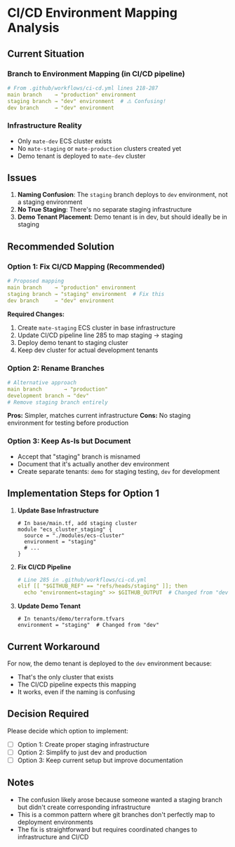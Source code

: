 # CI/CD Environment Mapping Analysis

## Current Situation

### Branch to Environment Mapping (in CI/CD pipeline)
```yaml
# From .github/workflows/ci-cd.yml lines 218-287
main branch    → "production" environment
staging branch → "dev" environment  # ⚠️ Confusing!
dev branch     → "dev" environment
```

### Infrastructure Reality
- Only `mate-dev` ECS cluster exists
- No `mate-staging` or `mate-production` clusters created yet
- Demo tenant is deployed to `mate-dev` cluster

## Issues

1. **Naming Confusion**: The `staging` branch deploys to `dev` environment, not a staging environment
2. **No True Staging**: There's no separate staging infrastructure
3. **Demo Tenant Placement**: Demo tenant is in dev, but should ideally be in staging

## Recommended Solution

### Option 1: Fix CI/CD Mapping (Recommended)
```yaml
# Proposed mapping
main branch    → "production" environment
staging branch → "staging" environment  # Fix this
dev branch     → "dev" environment
```

**Required Changes:**
1. Create `mate-staging` ECS cluster in base infrastructure
2. Update CI/CD pipeline line 285 to map staging → staging
3. Deploy demo tenant to staging cluster
4. Keep dev cluster for actual development tenants

### Option 2: Rename Branches
```yaml
# Alternative approach
main branch       → "production"
development branch → "dev"
# Remove staging branch entirely
```

**Pros:** Simpler, matches current infrastructure
**Cons:** No staging environment for testing before production

### Option 3: Keep As-Is but Document
- Accept that "staging" branch is misnamed
- Document that it's actually another dev environment
- Create separate tenants: `demo` for staging testing, `dev` for development

## Implementation Steps for Option 1

1. **Update Base Infrastructure**
   ```hcl
   # In base/main.tf, add staging cluster
   module "ecs_cluster_staging" {
     source = "./modules/ecs-cluster"
     environment = "staging"
     # ...
   }
   ```

2. **Fix CI/CD Pipeline**
   ```yaml
   # Line 285 in .github/workflows/ci-cd.yml
   elif [[ "$GITHUB_REF" == "refs/heads/staging" ]]; then
     echo "environment=staging" >> $GITHUB_OUTPUT  # Changed from "dev"
   ```

3. **Update Demo Tenant**
   ```hcl
   # In tenants/demo/terraform.tfvars
   environment = "staging"  # Changed from "dev"
   ```

## Current Workaround

For now, the demo tenant is deployed to the `dev` environment because:
- That's the only cluster that exists
- The CI/CD pipeline expects this mapping
- It works, even if the naming is confusing

## Decision Required

Please decide which option to implement:
- [ ] Option 1: Create proper staging infrastructure
- [ ] Option 2: Simplify to just dev and production
- [ ] Option 3: Keep current setup but improve documentation

## Notes

- The confusion likely arose because someone wanted a staging branch but didn't create corresponding infrastructure
- This is a common pattern where git branches don't perfectly map to deployment environments
- The fix is straightforward but requires coordinated changes to infrastructure and CI/CD
